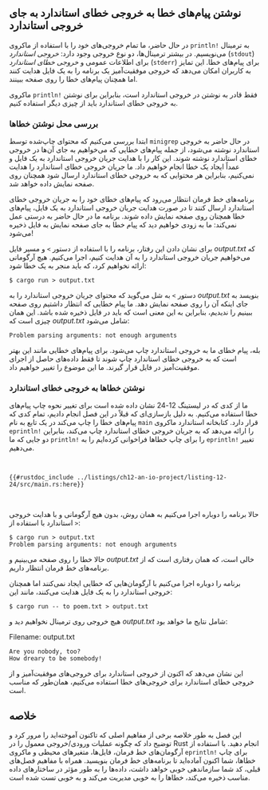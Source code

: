 ## نوشتن پیام‌های خطا به خروجی خطای استاندارد به جای خروجی استاندارد

در حال حاضر، ما تمام خروجی‌های خود را با استفاده از ماکروی `println!` به ترمینال می‌نویسیم. در بیشتر ترمینال‌ها، دو نوع خروجی وجود دارد: _خروجی استاندارد_ (`stdout`) برای اطلاعات عمومی و _خروجی خطای استاندارد_ (`stderr`) برای پیام‌های خطا. این تمایز به کاربران امکان می‌دهد که خروجی موفقیت‌آمیز یک برنامه را به یک فایل هدایت کنند اما همچنان پیام‌های خطا را روی صفحه ببینند.

ماکروی `println!` فقط قادر به نوشتن در خروجی استاندارد است، بنابراین برای نوشتن به خروجی خطای استاندارد باید از چیزی دیگر استفاده کنیم.

### بررسی محل نوشتن خطاها

ابتدا بررسی می‌کنیم که محتوای چاپ‌شده توسط `minigrep` در حال حاضر به خروجی استاندارد نوشته می‌شود، از جمله پیام‌های خطایی که می‌خواهیم به جای آن‌ها در خروجی خطای استاندارد نوشته شوند. این کار را با هدایت جریان خروجی استاندارد به یک فایل و عمداً ایجاد یک خطا انجام خواهیم داد. ما جریان خروجی خطای استاندارد را هدایت نمی‌کنیم، بنابراین هر محتوایی که به خروجی خطای استاندارد ارسال شود همچنان روی صفحه نمایش داده خواهد شد.

برنامه‌های خط فرمان انتظار می‌رود که پیام‌های خطای خود را به جریان خروجی خطای استاندارد ارسال کنند تا در صورت هدایت جریان خروجی استاندارد به یک فایل، پیام‌های خطا همچنان روی صفحه نمایش داده شوند. برنامه ما در حال حاضر به درستی عمل نمی‌کند: ما به زودی خواهیم دید که پیام خطا به جای صفحه نمایش به فایل ذخیره می‌شود!

برای نشان دادن این رفتار، برنامه را با استفاده از دستور `>` و مسیر فایل _output.txt_ که می‌خواهیم جریان خروجی استاندارد را به آن هدایت کنیم، اجرا می‌کنیم. هیچ آرگومانی ارائه نخواهیم کرد، که باید منجر به یک خطا شود:

```console
$ cargo run > output.txt
```

دستور `>` به شل می‌گوید که محتوای جریان خروجی استاندارد را به _output.txt_ بنویسد به جای اینکه آن را روی صفحه نمایش دهد. ما پیام خطایی که انتظار داشتیم روی صفحه ببینیم را ندیدیم، بنابراین به این معنی است که باید در فایل ذخیره شده باشد. این همان چیزی است که _output.txt_ شامل می‌شود:

```text
Problem parsing arguments: not enough arguments
```

بله، پیام خطای ما به خروجی استاندارد چاپ می‌شود. برای پیام‌های خطایی مانند این بهتر است که به خروجی خطای استاندارد چاپ شوند تا فقط داده‌های حاصل از اجرای موفقیت‌آمیز در فایل قرار گیرند. ما این موضوع را تغییر خواهیم داد.

### نوشتن خطاها به خروجی خطای استاندارد

ما از کدی که در لیستینگ 12-24 نشان داده شده است برای تغییر نحوه چاپ پیام‌های خطا استفاده می‌کنیم. به دلیل بازسازی‌ای که قبلاً در این فصل انجام دادیم، تمام کدی که پیام‌های خطا را چاپ می‌کند در یک تابع به نام `main` قرار دارد. کتابخانه استاندارد ماکروی `eprintln!` را ارائه می‌دهد که به جریان خروجی خطای استاندارد چاپ می‌کند، بنابراین دو جایی که ما `println!` را برای چاپ خطاها فراخوانی کرده‌ایم را به `eprintln!` تغییر می‌دهیم.

<Listing number="12-24" file-name="src/main.rs" caption="نوشتن پیام‌های خطا به خروجی خطای استاندارد به جای خروجی استاندارد با استفاده از `eprintln!`">

```rust,ignore
{{#rustdoc_include ../listings/ch12-an-io-project/listing-12-24/src/main.rs:here}}
```

</Listing>

حالا برنامه را دوباره اجرا می‌کنیم به همان روش، بدون هیچ آرگومانی و با هدایت خروجی استاندارد با استفاده از `>`:

```console
$ cargo run > output.txt
Problem parsing arguments: not enough arguments
```

حالا خطا را روی صفحه می‌بینیم و _output.txt_ خالی است، که همان رفتاری است که از برنامه‌های خط فرمان انتظار داریم.

برنامه را دوباره اجرا می‌کنیم با آرگومان‌هایی که خطایی ایجاد نمی‌کنند اما همچنان خروجی استاندارد را به یک فایل هدایت می‌کنند، مانند این:

```console
$ cargo run -- to poem.txt > output.txt
```

هیچ خروجی روی ترمینال نخواهیم دید و _output.txt_ شامل نتایج ما خواهد بود:

<span class="filename">Filename: output.txt</span>

```text
Are you nobody, too?
How dreary to be somebody!
```

این نشان می‌دهد که اکنون از خروجی استاندارد برای خروجی‌های موفقیت‌آمیز و از خروجی خطای استاندارد برای خروجی‌های خطا استفاده می‌کنیم، همان‌طور که مناسب است.

## خلاصه

این فصل به طور خلاصه برخی از مفاهیم اصلی که تاکنون آموخته‌اید را مرور کرد و توضیح داد که چگونه عملیات ورودی/خروجی معمول را در Rust انجام دهید. با استفاده از آرگومان‌های خط فرمان، فایل‌ها، متغیرهای محیطی و ماکروی `eprintln!` برای چاپ خطاها، شما اکنون آماده‌اید تا برنامه‌های خط فرمان بنویسید. همراه با مفاهیم فصل‌های قبلی، کد شما سازماندهی خوبی خواهد داشت، داده‌ها را به طور مؤثر در ساختارهای داده مناسب ذخیره می‌کند، خطاها را به خوبی مدیریت می‌کند و به خوبی تست شده است.
